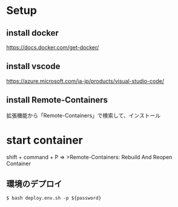 # Setup

## install docker
https://docs.docker.com/get-docker/

## install vscode
https://azure.microsoft.com/ja-jp/products/visual-studio-code/

## install Remote-Containers
拡張機能から「Remote-Containers」で検索して、インストール

# start container
shift + command + P => >Remote-Containers: Rebuild And Reopen Container

## 環境のデプロイ

```
$ bash deploy.env.sh -p ${password}
```